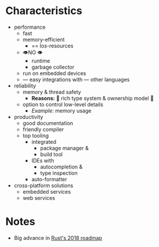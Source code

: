 # Characteristics
- performance
  - fast
  - memory-efficient
    - == los-resources
  - 👁️NO 👁️
    - runtime
    - garbage collector
  - run on embedded devices
  - — easy integrations with — other languages
- reliability
    - memory & thread safety
      - **Reasons:** 🧠 rich type system & ownership model 🧠
    - option to control low-level details
      - _Example:_ memory usage
- productivity
  - good documentation
  - friendly compiler
  - top tooling
    - integrated
      - package manager &
      - build tool
    - IDEs with
      - autocompletion &
      - type inspection
    - auto-formatter
- cross-platform solutions
    - embedded services
    - web services
# Notes
* Big advance in [Rust's 2018 roadmap](https://blog.rust-lang.org/2018/03/12/roadmap.html) 